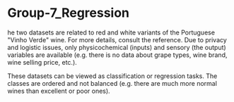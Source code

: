 # Group-7_Regression
he two datasets are related to red and white variants of the Portuguese "Vinho Verde" wine. For more details, consult the reference. Due to privacy and logistic issues, only physicochemical (inputs) and sensory (the output) variables are available (e.g. there is no data about grape types, wine brand, wine selling price, etc.).

These datasets can be viewed as classification or regression tasks. The classes are ordered and not balanced (e.g. there are much more normal wines than excellent or poor ones).

